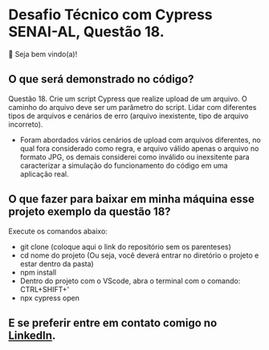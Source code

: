 # Desafio Técnico com Cypress SENAI-AL, Questão 18.

👋 Seja bem vindo(a)!

## O que será demonstrado no código?

Questão 18. Crie um script Cypress que realize upload de um arquivo. O caminho do arquivo deve ser um
parâmetro do script. Lidar com diferentes tipos de arquivos e cenários de erro (arquivo
inexistente, tipo de arquivo incorreto).

- Foram abordados vários cenários de upload com arquivos diferentes, no qual fora considerado como regra, e arquivo válido apenas o 
  arquivo no formato JPG, os demais considerei como inválido ou inexsitente para caracterizar a simulação do funcionamento do código em uma aplicação real.

## O que fazer para baixar em minha máquina esse projeto exemplo da questão 18?  

Execute os comandos abaixo:

- git clone (coloque aqui o link do repositório sem os parenteses)
- cd nome do projeto (Ou seja, você deverá entrar no diretório o projeto e estar dentro da pasta)
- npm install
- Dentro do projeto com o VScode, abra o terminal com o comando: CTRL+SHIFT+'
- npx cypress open

## E se preferir entre em contato comigo no [LinkedIn](https://www.linkedin.com/in/alan-garcia-santos/).

 
